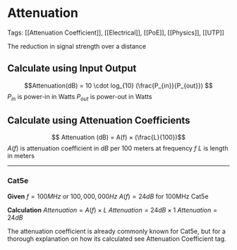 # Attenuation
Tags: [[Attenuation Coefficient]], [[Electrical]], [[PoE]], [[Physics]], [[UTP]]

The reduction in signal strength over a distance

## Calculate using Input Output
$$Attenuation(dB) = 10 \cdot log_{10} (\frac{P_{in}}{P_{out}}) $$
$P_{in}$ is power-in in Watts
$P_{out}$ is power-out in Watts 

## Calculate using Attenuation Coefficients
$$ Attenuation (dB) = A(f) × (\frac{L}{100})$$
$A(f)$ is attenuation coefficient in $dB$ per 100 meters at frequency $f$
$L$ is length in meters

---
### Cat5e
**Given**
$f = 100MHz$ or $100,000,000Hz$
$A(f) = 24dB$ for 100MHz Cat5e

**Calculation**
$Attenuation = A(f) × L$ 
$Attenuation = 24dB × 1$ 
$Attenuation = 24dB$

The attenuation coefficient is already commonly known for Cat5e, but for a thorough explanation on how its calculated see Attenuation Coefficient tag.
### 
